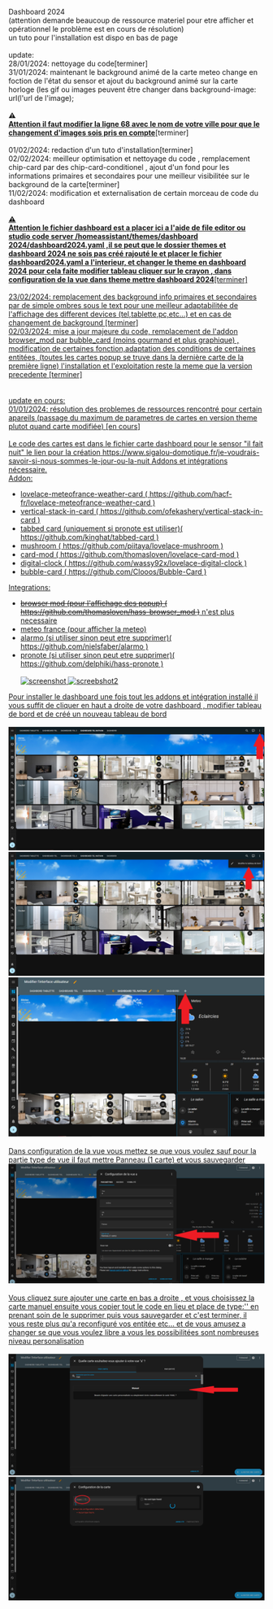 Dashboard 2024 <br>
(attention demande beaucoup de ressource materiel pour etre afficher et opérationnel le problème est en cours de résolution)<br>
un tuto pour l'installation est dispo en bas de page<br>
<br>
update:<br>
28/01/2024: nettoyage du code[terminer]<br>
31/01/2024: maintenant le background animé de la carte meteo change en foction de l'état du sensor et ajout du background animé sur la carte horloge (les gif ou images peuvent être changer dans background-image: url(l'url de l'image);<br><br>
<b> &#x26A0;<U><br>Attention il faut modifier la ligne 68 avec le nom de votre ville pour que le changement d'images sois pris en compte</U></b>[terminer]<br><br>
01/02/2024: redaction d'un tuto d'installation[terminer]<br>
02/02/2024: meilleur optimisation et nettoyage du code , remplacement chip-card par des chip-card-conditionel , ajout d'un fond pour les informations primaires et secondaires pour une meilleur visibilitée sur le background de la carte[terminer]<br> 
11/02/2024: modification et externalisation de certain morceau de code du dashboard <br><br>
<U><b> &#x26A0;<U><br>Attention le fichier dashboard est a placer ici a l'aide de file editor ou studio code server /homeassistant/themes/dashboard 2024/dashboard2024.yaml ,il se peut que le dossier themes et dashboard 2024 ne sois pas créé rajouté le et placer le fichier dashboard2024.yaml a l'interieur, et changer le theme en dashboard 2024 pour cela faite modifier tableau cliquer sur le crayon , dans configuration de la vue dans theme mettre dashboard 2024</U></b>[terminer]<br><br>
23/02/2024: remplacement des background info primaires et secondaires par de simple ombres sous le text pour une meilleur adaptabilitée de l'affichage des different devices (tel,tablette,pc,etc...) et en cas de changement de background [terminer]<br>
02/03/2024: mise a jour majeure du code, remplacement de l'addon browser_mod par bubble_card (moins gourmand et plus graphique) , modification de certaines fonction,adaptation des conditions de certaines entitées, (toutes les cartes popup se truve dans la dernière carte de la première ligne) l'installation et l'exploitation reste la meme que la version precedente [terminer]<br>
<br><br>
update en cours:<br>
01/01/2024: résolution des problemes de ressources rencontré pour certain apareils (passage du maximum de parametres de cartes en version theme plutot quand carte modifiée) [en cours]<br>
<br>
Le code des cartes est dans le fichier carte dashboard
pour le sensor "il fait nuit" le lien pour la création https://www.sigalou-domotique.fr/je-voudrais-savoir-si-nous-sommes-le-jour-ou-la-nuit
Addons et intégrations nécessaire.<br>
Addon: 
  - lovelace-meteofrance-weather-card ( https://github.com/hacf-fr/lovelace-meteofrance-weather-card )
  - vertical-stack-in-card ( https://github.com/ofekashery/vertical-stack-in-card )
  - tabbed card (uniquement si pronote est utiliser)( https://github.com/kinghat/tabbed-card )
  - mushroom ( https://github.com/piitaya/lovelace-mushroom )
  - card-mod ( https://github.com/thomasloven/lovelace-card-mod )
  - digital-clock ( https://github.com/wassy92x/lovelace-digital-clock )
  - bubble-card ( https://github.com/Clooos/Bubble-Card )

Integrations:
  - <s>browser mod (pour l'affichage des popup) ( https://github.com/thomasloven/hass-browser_mod )</s> n'est plus necessaire
  - meteo france (pour afficher la meteo)
  - alarmo (si utiliser sinon peut etre supprimer)( https://github.com/nielsfaber/alarmo )
  - pronote (si utiliser sinon peut etre supprimer)( https://github.com/delphiki/hass-pronote )<br><br>
![screenshot](https://i.ibb.co/RQ3GLKM/dashboard-0.png)
![screebshot2](https://i.ibb.co/pnqCMtz/dashboard-1.png)

Pour installer le dashboard une fois tout les addons et intégration installé il vous suffit de cliquer en haut a droite de votre dashboard , modifier tableau de bord et de créé un nouveau tableau de bord<br><br>
![screenshot](https://github.com/RomainRou/dashboard/blob/main/2.png)
![screenshot](https://github.com/RomainRou/dashboard/blob/main/3.png)
![screenshot](https://github.com/RomainRou/dashboard/blob/main/4.png)<br><br>
Dans configuration de la vue vous mettez se que vous voulez sauf pour la partie type de vue il faut mettre Panneau (1 carte) et vous sauvegarder<br>
![screenshot](https://github.com/RomainRou/dashboard/blob/main/5.png)<br><br>
Vous cliquez sure ajouter une carte en bas a droite , et vous choisissez la carte manuel ensuite vous copier tout le code en lieu et place de type:'' en prenant soin de le supprimer puis vous sauvegarder et c'est terminer, il vous reste plus qu'a reconfiguré vos entitée etc... et de vous amusez a changer se que vous voulez libre a vous les possibilitées sont nombreuses niveau personalisation <br><br>
![screenshot](https://github.com/RomainRou/dashboard/blob/main/6.png)
![screenshot](https://github.com/RomainRou/dashboard/blob/main/7.png)
